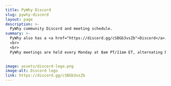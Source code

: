 ```yaml
---
title: PyWhy Discord
slug: pywhy-discord
layout: page
description: >-
  PyWhy community Discord and meeting schedule. 
summary: >-
  PyWhy also has a <a href="https://discord.gg/cSBGb3vsZb">Discord</a>, which serves as a space for like-minded casual machine learning researchers and practitioners of all experience levels to come together to ask and answer questions, discuss new features, and share ideas.
  <br>
  <br>
  PyWhy meetings are held every Monday at 8am PT/11am ET, alternating biweekly between Office Hours and PyWhy Community Discussions. For latest schedule and joining details, check Discord.

  
image: assets/discord-logo.png
image-alt: Discord logo
link: https://discord.gg/cSBGb3vsZb
---
```

